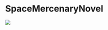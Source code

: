 # SpaceMercenaryNovel
<img src="https://www.museedesblindes.fr/media/zoo/images/tigre2_4ae52957ad84835cc50842bcd80127ec.jpg"/>
